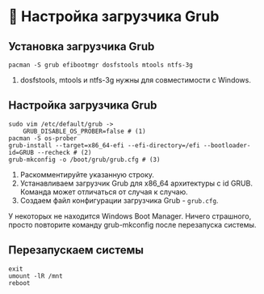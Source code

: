 # 📀 Настройка загрузчика Grub

## Установка загрузчика Grub

```
pacman -S grub efibootmgr dosfstools mtools ntfs-3g
```

1. dosfstools, mtools и ntfs-3g нужны для совместимости с Windows.

## Настройка загрузчика Grub

```
sudo vim /etc/default/grub ->
    GRUB_DISABLE_OS_PROBER=false # (1)
pacman -S os-prober
grub-install --target=x86_64-efi --efi-directory=/efi --bootloader-id=GRUB --recheck # (2)
grub-mkconfig -o /boot/grub/grub.cfg # (3)
```

1. Раскомментируйте  указанную строку.
2. Устанавливаем загрузчик Grub для x86\_64 архитектуры с id GRUB. Команда может отличаться от случая к случаю.
3. Создаем файл конфигурации загрузчика Grub - `grub.cfg`.

У некоторых не находится Windows Boot Manager. Ничего страшного, просто повторите команду grub-mkconfig после перезапуска системы.

## Перезапускаем системы

```
exit
umount -lR /mnt
reboot
```
